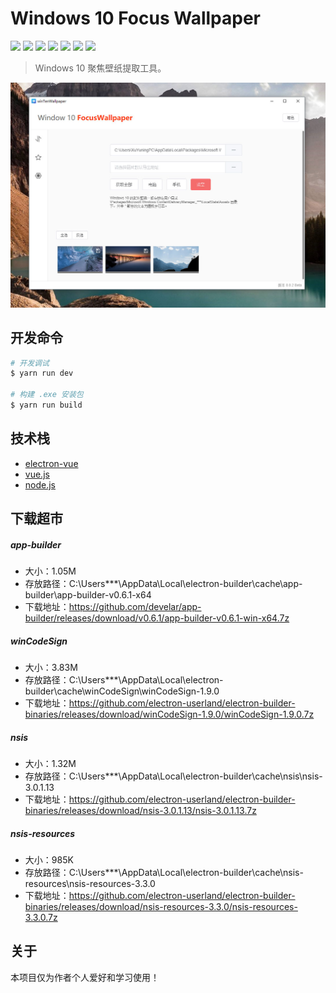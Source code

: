 # Windows 10 Focus Wallpaper

![](https://img.shields.io/badge/node.js-v10.14.2-brightgreen.svg)
![](https://img.shields.io/badge/npm-v6.4.1-brightgreen.svg)
![](https://img.shields.io/badge/vue-2.5.21-4fc08d.svg)
![](https://img.shields.io/badge/electron-2.0.4-74b1be.svg)
![](https://img.shields.io/badge/vue--electron-1.0.6-brightgreen.svg)
![](https://img.shields.io/badge/webpack-4.15.1-7ea9e8.svg)
![](https://img.shields.io/badge/Team-tPeriod-red.svg)

> Windows 10 聚焦壁纸提取工具。

![Windows 10 Focus Wallpaper](./screen.jpg)

## 开发命令
```bash
# 开发调试
$ yarn run dev

# 构建 .exe 安装包
$ yarn run build
```

## 技术栈

- [electron-vue](https://github.com/SimulatedGREG/electron-vue)
- [vue.js](https://cn.vuejs.org/)
- [node.js](https://nodejs.org/)

## 下载超市

##### app-builder
- 大小：1.05M
- 存放路径：C:\Users\***\AppData\Local\electron-builder\cache\app-builder\app-builder-v0.6.1-x64
- 下载地址：https://github.com/develar/app-builder/releases/download/v0.6.1/app-builder-v0.6.1-win-x64.7z

##### winCodeSign
- 大小：3.83M
- 存放路径：C:\Users\***\AppData\Local\electron-builder\cache\winCodeSign\winCodeSign-1.9.0
- 下载地址：https://github.com/electron-userland/electron-builder-binaries/releases/download/winCodeSign-1.9.0/winCodeSign-1.9.0.7z

##### nsis
- 大小：1.32M
- 存放路径：C:\Users\***\AppData\Local\electron-builder\cache\nsis\nsis-3.0.1.13
- 下载地址：https://github.com/electron-userland/electron-builder-binaries/releases/download/nsis-3.0.1.13/nsis-3.0.1.13.7z

##### nsis-resources
- 大小：985K
- 存放路径：C:\Users\***\AppData\Local\electron-builder\cache\nsis-resources\nsis-resources-3.3.0
- 下载地址：https://github.com/electron-userland/electron-builder-binaries/releases/download/nsis-resources-3.3.0/nsis-resources-3.3.0.7z

## 关于

本项目仅为作者个人爱好和学习使用！

